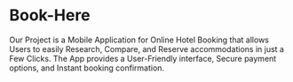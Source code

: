# Book-Here
Our Project is a Mobile Application for Online Hotel Booking that allows Users to easily Research, Compare, and Reserve accommodations in just a Few Clicks. The App provides a User-Friendly interface, Secure payment options, and Instant booking confirmation. 
